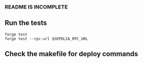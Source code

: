 ### README IS INCOMPLETE

## Run the tests

``` forge test ```<br>
``` forge test --rpc-url $SEPOLIA_RPC_URL ```

## Check the makefile for deploy commands
